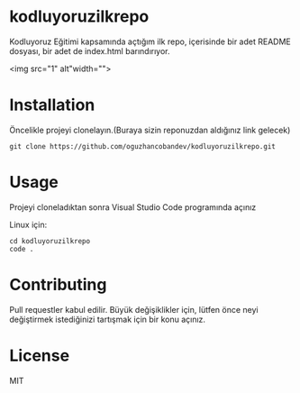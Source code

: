 # kodluyoruzilkrepo
Kodluyoruz Eğitimi kapsamında açtığım ilk repo, içerisinde bir adet README dosyası, bir adet de index.html barındırıyor.


<img src="1" alt"width="">


# Installation
Öncelikle projeyi clonelayın.(Buraya sizin reponuzdan aldığınız link gelecek)


``` git clone https://github.com/oguzhancobandev/kodluyoruzilkrepo.git ```

# Usage
Projeyi cloneladıktan sonra Visual Studio Code programında açınız

Linux için:
```
cd kodluyoruzilkrepo
code .
```

# Contributing

Pull requestler kabul edilir. Büyük değişiklikler için, lütfen önce neyi değiştirmek istediğinizi tartışmak için bir konu açınız.

# License
MIT


